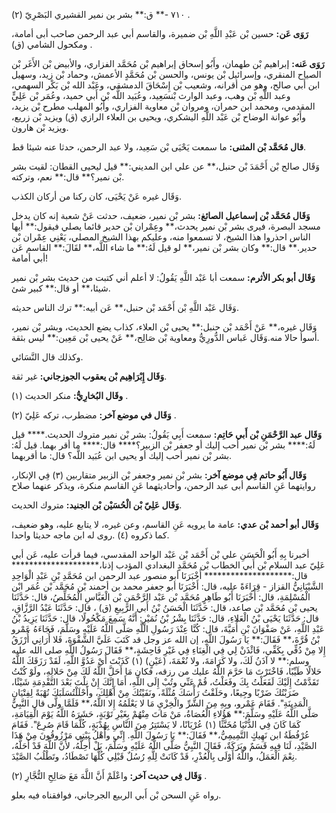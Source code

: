 ٧١٠ -** ق:** بشر بن نمير القشيري البَصْرِيّ (٢) .

**رَوَى عَن:** حسين بْن عَبْدِ اللَّهِ بْن ضميرة، والقاسم أبي عبد الرحمن صاحب أبى أمامة، ومكحول الشامي (ق) .

**رَوَى عَنه:** إبراهيم بْن طهمان، وأَبُو إسحاق إبراهيم بْن مُحَمَّد الفزاري، والأبيض بْن الأَغَر بْن الصياح المنقري، وإسرائيل بْن يونس، والحسن بْن مُحَمَّدٍ الأعمش، وحماد بْن زيد، وسهيل ابن أَبي صالح، وهو من أقرانه، وشعيب بْن إِسْحَاقَ الدمشقي، وعَبْد الله بْن بَكْر السهمي، وعبد اللَّهِ بْن وهب، وعبد الوارث بْنسَعِيد، وعُبَيد اللَّه بْن أَبي حميد، وعُمَر بْن عَلِيٍّ المقدمي، ومحمد ابن حمران، ومروان بْن معاوية الفزاري، وأَبُو المهلب مطرح بْن يزيد، وأَبُو عوانة الوضاح بْن عَبْد اللَّهِ اليشكري، ويحيى بن العلاء الرازي (ق) ويزيد بْن زريع، ويزيد بْن هارون.

**قال مُحَمَّد بْن المثنى:** ما سمعت يَحْيَى بْن سَعِيد، ولا عبد الرحمن، حدثا عنه شيئا قط.

وَقَال صالح بْن أَحْمَدَ بْن حنبل،** عن علي ابن المديني:** قيل ليحيى القطان: لقيت بشر بْن نمير؟** قال:** نعم، وتركته.

وَقَال غيره عَنْ يَحْيَى، كان ركنا من أركان الكذب.

**وَقَال مُحَمَّد بْن إسماعيل الصائغ:** بشر بْن نمير، ضعيف، حدثت عَنْ شعبة إنه كان يدخل مسجد البصرة، فيرى بشر بْن نمير يحدث،** وعِمْران بْن حدير قائما يصلي فيقول:** أيها الناس احذروا هذا الشيخ، لا تسمعوا منه، وعليكم بهذا الشيخ المصلي، يَعْنِي عِمْران بْن حدير.** قال:** وكان بشر بْن نمير،** لو قيل لَهُ:** ما شاء اللَّه،** لقَالَ:** القاسم عَن أبي أمامة!

**وَقَال أبو بكر الأثرم:** سمعت أبا عَبْد اللَّهِ يَقُولُ: لا أعلم أني كتبت من حديث بشر بْن نمير شيئا،** أو قال:** كبير شئ.

وَقَال عَبْد اللَّهِ بْن أَحْمَد بْن حنبل،** عَن أبيه:** ترك الناس حديثه.

وَقَال غيره،** عَنْ أَحْمَد بْن حنبل:** يحيى بْن العلاء، كذاب يضع الحديث، وبشر بْن نمير، أسوأ حالا منه.وَقَال عَباس الدُّورِيُّ ومعاوية بْن صَالِح،** عَنْ يحيى بْن مَعِين:** ليس بثقة.

وكذلك قال النَّسَائي.

**وَقَال إِبْرَاهِيم بْن يعقوب الجوزجاني:** غير ثقة.

**وقَال البُخارِيُّ:** منكر الحديث (١) .

**وَقَال في موضع آخر:** مضطرب، تركه عَلِيّ (٢) .

**وَقَال عبد الرَّحْمَنِ بْن أَبي حَاتِم:** سمعت أَبِي يَقُولُ: بشر بْن نمير متروك الحديث.**** قيل لَهُ:**** بشر بْن نمير أحب إليك أو جعفر بْن الزبير؟**** قال:**** ما أقر بهما. قيل لَهُ: بشر بْن نمير أحب إليك أو يحيى ابن عُبَيد اللَّه؟ قال: ما أقربهما.

**وَقَال أَبُو حاتم فِي موضع آخر:** بشر بْن نمير وجعفر بْن الزبير متقاربين (٣) فِي الإنكار، روايتهما عَنِ القاسم أبى عبد الرحمن، وأحاديثهما عَنِ القاسم منكرة، ويذكر عنهما صلاح

**وَقَال عَلِيّ بْن الْحُسَيْن بْن الجنيد:** متروك الحديث.

**وَقَال أبو أحمد بْن عدي:** عامة ما يرويه عَنِ القاسم، وعن غيره، لا يتابع عليه، وهو ضعيف، كما ذكروه (٤) .روى له ابن ماجه حديثا واحدا.

أخبرنا بِهِ أَبُو الْحَسَنِ علي بْن أَحْمَد بْن عَبْد الواحد المقدسي، فيما قرأت عليه، عَن أبي عَلِيّ عبد السلام بْن أَبي الخطاب بْن مُحَمَّدٍ البغدادي المؤدب إذنا،******************** قال:******************** أَخْبَرَنَا أبو منصور عبد الرحمن ابن مُحَمَّدِ بْنِ عَبْدِ الْوَاحِدِ الشَّيْبَانِيُّ القزاز - قِرَاءَةً عليه، قال: أَخْبَرَنَا أبو جعفر محمد بن أحمند بْن مُحَمَّد بْن عُمَر ابْن الْمُسْلِمَةِ، قال: أَخْبَرَنَا أَبُو طَاهِرٍ مُحَمَّد بْن عَبْد الرَّحْمَنِ بْن الْعَبَّاسِ الْمُخَلِّصُ، قال: حَدَّثَنَا يحيى بْن مُحَمَّد بْن صاعد، قال: حَدَّثَنَا الْحَسَنُ بْنُ أَبي الرَّبِيعِ (ق) ، قال: حَدَّثَنَا عَبْدُ الرَّزَّاقِ، قال: حَدَّثَنَا يَحْيَى بْنُ الْعَلاءِ، قال: حَدَّثَنَا بِشْرُ بْنُ نُمَيْرٍ: أَنَّهُ سَمِعَ مَكْحُولًا، قال: حَدَّثَنَا يَزِيدُ بْنُ عَبْدِ اللَّهِ، عَنْ صَفْوَانَ بْنِ أُمَيَّةَ، قال: كُنَّا عِنْدَ رَسُولِ اللَّهِ صَلَّى اللَّهُ عَلَيْهِ وسَلَّمَ، فَجَاءَهُ عَمْرو بْنُ قُرَّةَ،** فَقَالَ:** يَا رَسُولَ اللَّهِ، إن الله عز وجل قد كَتَبَ عَلَيَّ الشَّقْوَةَ، فَلا أُرَانِي أُرْزَقُ إِلا مِنْ دُفِّي بِكَفِّي، فَائْذَنْ لِي فِي الْغِنَاءِ فِي غَيْرِ فَاحِشَةٍ،** فَقَالَ رَسُولُ اللَّهِ صلى الله عليه وسلم:** لا آذَنُ لَكَ، ولا كَرَامَةَ، ولا نُعْمَةَ، (عَيْنٍ) (١) كَذَبْتَ أَيْ عَدُوَّ اللَّهِ، لَقَدْ رَزَقَكَ اللَّهُ حَلالًا طَيِّبًا، فَاخْتَرْتَ مَا حَرَّمَ اللَّهُ عليك من رزقه، فكان مَا أَحَلَّ اللَّهُ لَكَ مِنْ حَلالِهِ، ولَوْ كُنْتُ تَقَدَّمْتُ إِلَيْكَ لَفَعَلْتُ بِكَ وفَعَلْتُ، قُمْ عَنِّي وتُبْ إِلَى اللَّهِ، أَمَا إِنَّكَ إِنْ نِلْتَ بَعْدَ التَّقْدِمَةِ شَيْئًا، ضَرَبْتُكَ ضَرْبًا وجِيعًا، وحَلَقْتُ رَأْسَكَ مُثْلَةً، ونَفَيْتُكَ مِنْ أَهْلِكَ، وأَحْلَلْتُسَلَبَكَ نُهْبَةً لِفِتْيَانِ الْمَدِينَةِ". فَقَامَ عَمْرو، وبِهِ مِنَ الشَّرِّ والْخِزْيِ مَا لا يَعْلَمُهُ إِلا اللَّهُ،** فَلَمَّا ولَّى قال النَّبِيُّ صَلَّى اللَّهُ عَلَيْهِ وسَلَّمَ:** هَؤُلاءِ الْعُصَاةُ، مَنْ مَاتَ مِنْهُمْ بِغَيْرِ تَوْبَةٍ، حَشَرَهُ اللَّهُ يَوْمَ الْقِيَامَةِ، كَمَا كَانَ فِي الدُّنْيَا مُخَنَّثًا (١) عُرْيَانًا، لا يَسْتَتِرُ مِنَ النَّاسِ بِهُدْبَةٍ، كُلَّمَا قَامَ صُرِعَ". فَقَامَ عُرْفُطَةُ ابن نَهِيكٍ التَّمِيمِيُّ،** فَقَالَ:** يَا رَسُولَ اللَّهِ. إِنِّي وأَهْلُ بَيْتِي مَرْزُوقُونَ مِنْ هَذَا الصَّيْدِ، لَنَا فِيهِ قَسَمٌ وبَرَكَةٌ، فَقَالَ النَّبِيُّ صَلَّى اللَّهُ عَلَيْهِ وسَلَّمَ، بَلْ أُحِلُّهُ، لأَنَّ اللَّهَ قَدْ أَحَلَّهُ، نِعْمَ الْعَمَلُ، واللَّهُ أَوْلَى بِالْعُذْرِ، قَدْ كَانَتْ لِلَّهِ رُسُلٌ قَبْلِي كُلُّهَا تَصْطَادُ، وتَطْلُبُ الصَّيْدَ.

**وَقَال فِي حديث آخر:** واعْلَمْ أَنَّ اللَّهَ مَعَ صَالِحِ التُّجَّارِ (٢) .

رواه عَنِ السحن بْن أَبي الربيع الجرجاني، فوافقناه فيه بعلو.